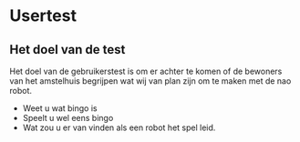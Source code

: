 # Usertest

## Het doel van de test

Het doel van de gebruikerstest is om er achter te komen of de bewoners van het amstelhuis begrijpen wat wij van plan zijn om te maken met de nao robot.

- Weet u wat bingo is
- Speelt u wel eens bingo
- Wat zou u er van vinden als een robot het spel leid.